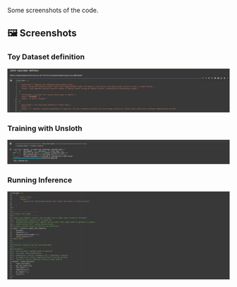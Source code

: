 Some screenshots of the code.

## 🖼️ Screenshots

### Toy Dataset definition
![Dataset definition](https://raw.githubusercontent.com/jalex3421/LLM-finetuning-demo/main/ImagesCode/dataset_definition.png)

### Training with Unsloth
![Training Code](https://raw.githubusercontent.com/jalex3421/LLM-finetuning-demo/main/ImagesCode/model_training.png)

### Running Inference
![Inference Code](https://raw.githubusercontent.com/jalex3421/LLM-finetuning-demo/main/ImagesCode/inference.png)
